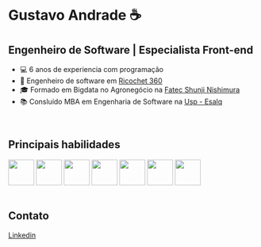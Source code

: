 <h1> Gustavo Andrade ☕</h1>
<h2>Engenheiro de Software | Especialista Front-end</h2>
<ul>
<li>💻 6 anos de experiencia com programação</li>
<li>💼 Engenheiro de software em <a href="https://ricochet360.com">Ricochet 360</a></li>
<li>🎓 Formado em Bigdata no Agronegócio na <a href="https://www.fatecpompeia.edu.br/">Fatec Shunji Nishimura</a> </li>
<li>📚 Consluído MBA em Engenharia de Software na <a href="https://mbauspesalq.com/">Usp - Esalq</a> </li>
</ul>

<br>

<h2>Principais habilidades</h2>
<div>
  <img height="52" width="52" src="https://cdn.jsdelivr.net/gh/devicons/devicon/icons/javascript/javascript-original.svg" />
  <img height="52" width="52" src="https://cdn.jsdelivr.net/gh/devicons/devicon/icons/typescript/typescript-original.svg" />
  <img height="52" width="52" src="https://cdn.jsdelivr.net/gh/devicons/devicon/icons/react/react-original.svg" />
  <img height="52" width="52" src="https://cdn.jsdelivr.net/gh/devicons/devicon/icons/vuejs/vuejs-original.svg" />
  <img height="52" width="52" src="https://cdn.jsdelivr.net/gh/devicons/devicon/icons/html5/html5-original.svg" />
  <img height="52" width="52" src="https://cdn.jsdelivr.net/gh/devicons/devicon/icons/css3//css3-original.svg" />
  <img height="52" width="52" src="https://cdn.jsdelivr.net/gh/devicons/devicon/icons/sass/sass-original.svg" />
</div>

<br>

<h2>Contato</h2>
<div>
  <a href="https://www.linkedin.com/in/deustavo/">
    Linkedin
  </a>
</div>
